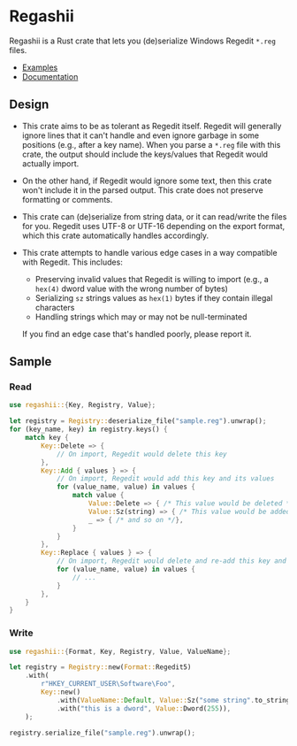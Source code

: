 # Regashii

Regashii is a Rust crate that lets you (de)serialize Windows Regedit `*.reg` files.

* [Examples](https://github.com/mtkennerly/regashii/tree/master/examples)
* [Documentation](https://docs.rs/regashii/latest/regashii/)

## Design
* This crate aims to be as tolerant as Regedit itself.
  Regedit will generally ignore lines that it can't handle
  and even ignore garbage in some positions (e.g., after a key name).
  When you parse a `*.reg` file with this crate,
  the output should include the keys/values that Regedit would actually import.
* On the other hand, if Regedit would ignore some text,
  then this crate won't include it in the parsed output.
  This crate does not preserve formatting or comments.
* This crate can (de)serialize from string data,
  or it can read/write the files for you.
  Regedit uses UTF-8 or UTF-16 depending on the export format,
  which this crate automatically handles accordingly.
* This crate attempts to handle various edge cases in a way compatible with Regedit.
  This includes:

  * Preserving invalid values that Regedit is willing to import
    (e.g., a `hex(4)` dword value with the wrong number of bytes)
  * Serializing `sz` strings values as `hex(1)` bytes if they contain illegal characters
  * Handling strings which may or may not be null-terminated

  If you find an edge case that's handled poorly, please report it.

## Sample
### Read
```rust
use regashii::{Key, Registry, Value};

let registry = Registry::deserialize_file("sample.reg").unwrap();
for (key_name, key) in registry.keys() {
    match key {
        Key::Delete => {
            // On import, Regedit would delete this key
        },
        Key::Add { values } => {
            // On import, Regedit would add this key and its values
            for (value_name, value) in values {
                match value {
                    Value::Delete => { /* This value would be deleted */ },
                    Value::Sz(string) => { /* This value would be added */ }
                    _ => { /* and so on */},
                }
            }
        },
        Key::Replace { values } => {
            // On import, Regedit would delete and re-add this key and its values
            for (value_name, value) in values {
                // ...
            }
        },
    }
}
```

### Write
```rust
use regashii::{Format, Key, Registry, Value, ValueName};

let registry = Registry::new(Format::Regedit5)
    .with(
        r"HKEY_CURRENT_USER\Software\Foo",
        Key::new()
            .with(ValueName::Default, Value::Sz("some string".to_string()))
            .with("this is a dword", Value::Dword(255)),
    );

registry.serialize_file("sample.reg").unwrap();
```
